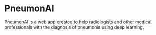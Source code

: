 # PneumonAI
PneumonAI is a web app created to help radiologists and other medical professionals with the diagnosis of pneumonia using deep learning.
